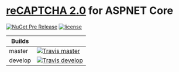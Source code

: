 # [reCAPTCHA 2.0](https://developers.google.com/recaptcha) for ASPNET Core

[![NuGet Pre Release](https://img.shields.io/nuget/vpre/PaulMiami.AspNetCore.Mvc.Recaptcha.svg?maxAge=2592000)](https://www.nuget.org/packages/PaulMiami.AspNetCore.Mvc.Recaptcha/1.0.0-beta1)
[![license](https://img.shields.io/github/license/mashape/apistatus.svg?maxAge=2592000)](https://raw.githubusercontent.com/PaulMiami/reCAPTCHA/master/LICENSE)

| Builds   | |
| -------- | --- |
| master   | [![Travis master](https://travis-ci.org/PaulMiami/reCAPTCHA.svg?branch=master)](https://travis-ci.org/PaulMiami/reCAPTCHA)   |
| develop  | [![Travis develop](https://travis-ci.org/PaulMiami/reCAPTCHA.svg?branch=develop)](https://travis-ci.org/PaulMiami/reCAPTCHA) |
